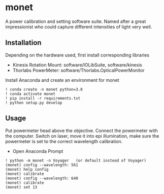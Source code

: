 # monet

A power calibration and setting software suite. Named after a great
impressionist who could capture different intensities of light very
well.


## Installation
Depending on the hardware used, first install corresponding libraries
* Kinesis Rotation Mount: software/IOLibSuite, software/kinesis
* Thorlabs PowerMeter: software/Thorlabs.OpticalPowerMonitor

Install Anaconda and create an environment for monet
```
! conda create -n monet python=3.8
! conda activate monet
! pip install -r requirements.txt
! python setup.py develop
```


## Usage
Put powermeter head above the objective. Connect the powermeter with the
computer. Switch on laser, move it into epi illumination, make sure the
powermeter is set to the correct wavelength calibration.
* Open Anaconda Prompt
```
! python -m monet -n Voyager   (or default instead of Voyager)
(monet) config --wavelength: 561
(monet) help config
(monet) calibrate
(monet) config --wavelength: 640
(monet) calibrate
(monet) set 13
```
